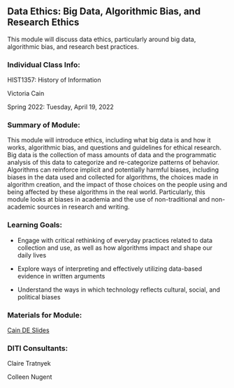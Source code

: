 ## Data Ethics: Big Data, Algorithmic Bias, and Research Ethics

This module will discuss data ethics, particularly around big data, algorithmic bias, and research best practices. 

### Individual Class Info:

HIST1357: History of Information

Victoria Cain

Spring 2022: Tuesday, April 19, 2022

### Summary of Module:

This module will introduce ethics, including what big data is and how it works, algorithmic bias, and questions and guidelines for ethical research. Big data is the collection of mass amounts of data and the programmatic analysis of this data to categorize and re-categorize patterns of behavior. Algorithms can reinforce implicit and potentially harmful biases, including biases in the data used and collected for algorithms, the choices made in algorithm creation, and the impact of those choices on the people using and being affected by these algorithms in the real world. Particularly, this module looks at biases in academia and the use of non-traditional and non-academic sources in research and writing.

### Learning Goals:

* Engage with critical rethinking of everyday practices related to data collection and use, as well as how algorithms impact and shape our daily lives

* Explore ways of interpreting and effectively utilizing data-based evidence in written arguments

* Understand the ways in which technology reflects cultural, social, and political biases

### Materials for Module:

[Cain DE Slides](https://github.com/NULabNortheastern/digitalassignmentshowcase/blob/master/data-ethics/sp22-cain-hist1357-dataethics/Cain%20DE%20Slides%20SP22.pdf)

### DITI Consultants:

Claire Tratnyek

Colleen Nugent
